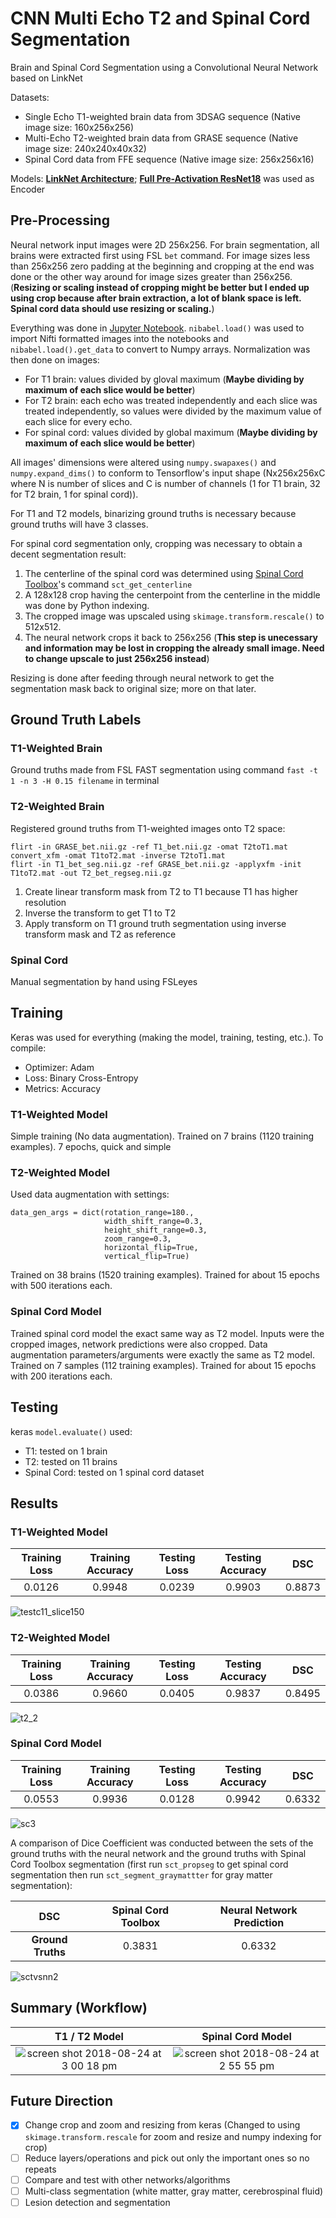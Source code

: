 # CNN Multi Echo T2 and Spinal Cord Segmentation
Brain and Spinal Cord Segmentation using a Convolutional Neural Network based on LinkNet

Datasets:
- Single Echo T1-weighted brain data from 3DSAG sequence (Native image size: 160x256x256)
- Multi-Echo T2-weighted brain data from GRASE sequence (Native image size: 240x240x40x32)
- Spinal Cord data from FFE sequence (Native image size: 256x256x16)

Models:
**[LinkNet Architecture](https://arxiv.org/abs/1707.03718)**; **[Full Pre-Activation ResNet18](https://arxiv.org/abs/1603.05027)** was used as Encoder

## Pre-Processing
Neural network input images were 2D 256x256. For brain segmentation, all brains were extracted first using FSL `bet` command. For image sizes less than 256x256 zero padding at the beginning and cropping at the end was done or the other way around for image sizes greater than 256x256. (**Resizing or scaling instead of cropping might be better but I ended up using crop because after brain extraction, a lot of blank space is left. Spinal cord data should use resizing or scaling.**)

Everything was done in [Jupyter Notebook](jupyter.org/). `nibabel.load()` was used to import Nifti formatted images into the notebooks and `nibabel.load().get_data` to convert to Numpy arrays. Normalization was then done on images:
- For T1 brain: values divided by gloval maximum (**Maybe dividing by maximum of each slice would be better**)
- For T2 brain: each echo was treated independently and each slice was treated independently, so values were divided by the maximum value of each slice for every echo.
- For spinal cord: values divided by global maximum (**Maybe dividing by maximum of each slice would be better**)

All images' dimensions were altered using `numpy.swapaxes()` and `numpy.expand_dims()` to conform to Tensorflow's input shape (Nx256x256xC where N is number of slices and C is number of channels (1 for T1 brain, 32 for T2 brain, 1 for spinal cord)).

For T1 and T2 models, binarizing ground truths is necessary because ground truths will have 3 classes.

For spinal cord segmentation only, cropping was necessary to obtain a decent segmentation result:
1. The centerline of the spinal cord was determined using [Spinal Cord Toolbox](https://sourceforge.net/projects/spinalcordtoolbox/)'s command `sct_get_centerline`
2. A 128x128 crop having the centerpoint from the centerline in the middle was done by Python indexing.
3. The cropped image was upscaled using `skimage.transform.rescale()` to 512x512.
4. The neural network crops it back to 256x256 (**This step is unecessary and information may be lost in cropping the already small image. Need to change upscale to just 256x256 instead**)

Resizing is done after feeding through neural network to get the segmentation mask back to original size; more on that later.

## Ground Truth Labels
### T1-Weighted Brain
Ground truths made from FSL FAST segmentation using command `fast -t 1 -n 3 -H 0.15 filename` in terminal
### T2-Weighted Brain
Registered ground truths from T1-weighted images onto T2 space:
```
flirt -in GRASE_bet.nii.gz -ref T1_bet.nii.gz -omat T2toT1.mat
convert_xfm -omat T1toT2.mat -inverse T2toT1.mat
flirt -in T1_bet_seg.nii.gz -ref GRASE_bet.nii.gz -applyxfm -init T1toT2.mat -out T2_bet_regseg.nii.gz
```
1. Create linear transform mask from T2 to T1 because T1 has higher resolution
2. Inverse the transform to get T1 to T2
3. Apply transform on T1 ground truth segmentation using inverse transform mask and T2 as reference
### Spinal Cord
Manual segmentation by hand using FSLeyes

## Training
Keras was used for everything (making the model, training, testing, etc.). To compile:
- Optimizer: Adam
- Loss: Binary Cross-Entropy
- Metrics: Accuracy

### T1-Weighted Model
Simple training (No data augmentation). Trained on 7 brains (1120 training examples). 7 epochs, quick and simple
### T2-Weighted Model
Used data augmentation with settings:
```
data_gen_args = dict(rotation_range=180.,
                     width_shift_range=0.3,
                     height_shift_range=0.3,
                     zoom_range=0.3,
                     horizontal_flip=True,
                     vertical_flip=True)
```
Trained on 38 brains (1520 training examples). Trained for about 15 epochs with 500 iterations each.
### Spinal Cord Model
Trained spinal cord model the exact same way as T2 model. Inputs were the cropped images, network predictions were also cropped. Data augmentation parameters/arguments were exactly the same as T2 model. Trained on 7 samples (112 training examples). Trained for about 15 epochs with 200 iterations each.

## Testing
keras `model.evaluate()` used:
- T1: tested on 1 brain
- T2: tested on 11 brains
- Spinal Cord: tested on 1 spinal cord dataset

## Results
### T1-Weighted Model

| Training Loss | Training Accuracy | Testing Loss | Testing Accuracy | DSC |
| :---: | :---: | :---: | :---: | :---: | 
| 0.0126 | 0.9948| 0.0239 | 0.9903 | 0.8873 |

![testc11_slice150](https://user-images.githubusercontent.com/28941980/44606791-307ff480-a7a3-11e8-882f-de40703ef163.png)

### T2-Weighted Model

| Training Loss | Training Accuracy | Testing Loss | Testing Accuracy | DSC |
| :---: | :---: | :---: | :---: | :---: | 
| 0.0386 | 0.9660| 0.0405 | 0.9837 | 0.8495 |

![t2_2](https://user-images.githubusercontent.com/28941980/44606895-86ed3300-a7a3-11e8-89c6-9f5eb57b2e14.png)

### Spinal Cord Model

| Training Loss | Training Accuracy | Testing Loss | Testing Accuracy | DSC |
| :---: | :---: | :---: | :---: | :---: | 
| 0.0553 | 0.9936| 0.0128 | 0.9942 | 0.6332 |

![sc3](https://user-images.githubusercontent.com/28941980/44606857-67eea100-a7a3-11e8-80ad-9a4fde332f9a.png)

A comparison of Dice Coefficient was conducted between the sets of the ground truths with the neural network and the ground truths with Spinal Cord Toolbox segmentation (first run `sct_propseg` to get spinal cord segmentation then run `sct_segment_graymattter` for gray matter segmentation):

| DSC | Spinal Cord Toolbox | Neural Network Prediction |
| :---: | :---: | :---: |
| **Ground Truths** | 0.3831 | 0.6332 |

![sctvsnn2](https://user-images.githubusercontent.com/28941980/44606852-62915680-a7a3-11e8-9e5b-66405b3904d1.png)

## Summary (Workflow)
| T1 / T2 Model | Spinal Cord Model |
| :---: | :---: |
| ![screen shot 2018-08-24 at 3 00 18 pm](https://user-images.githubusercontent.com/28941980/44609894-7e4e2a00-a7ae-11e8-89b0-56246255e915.png) | ![screen shot 2018-08-24 at 2 55 55 pm](https://user-images.githubusercontent.com/28941980/44609750-e51f1380-a7ad-11e8-81b4-877f8475be78.png) |

## Future Direction
- [x] Change crop and zoom and resizing from keras (Changed to using `skimage.transform.rescale` for zoom and resize and numpy indexing for crop)
- [ ] Reduce layers/operations and pick out only the important ones so no repeats
- [ ] Compare and test with other networks/algorithms
- [ ] Multi-class segmentation (white matter, gray matter, cerebrospinal fluid)
- [ ] Lesion detection and segmentation

